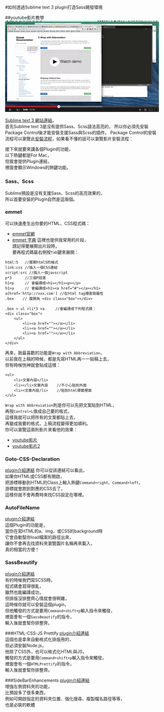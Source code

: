 #如何透過Sublime text 3 plugin打造Sass開發環境

##youtube影片教學  
<a href="https://www.youtube.com/watch?v=GFzjOzwtcxA&feature=youtu.be" target="_blank">![](/images/sass/20141011-1.png)</a> 

<a href="http://www.sublimetext.com/3" target="_blank">Sublime text 3 網站連結</a>，  
首先Sublime text 3是沒有提供Sass、Scss語法高亮的，
所以你必須先安裝 Package Control後才能安裝支援Sass與Scss的插件。
Package Control的安裝流程可以瀏覽此<a href="https://sublime.wbond.net/installation" target="_blank">安裝流程</a>，如果看不懂的話可以瀏覽影片安裝流程：  

接下來就要來講各個Plugin的功能，  
以下熱鍵都是For Mac，  
但我會提供Plugin連結，  
裡面會顯示Windows的熱鍵功能。  

### Sass、Scss

Sublime預設是沒有支援Sass、Scss的高亮效果的，  
所以首要安裝的Plugin自然是這兩個。

### emmet
可以快速產生出你要的HTML、CSS程式碼：  
* <a href="http://docs.emmet.io/" target="_blank">emmet官網</a>
* <a href="http://docs.emmet.io/cheat-sheet/" target="_blank">emmet 字典</a>
這裡也提供我常用的片段，  
請記得要展開出片段時，  
要再程式碼最右側按`Tab`鍵來展開：
```
html:5   //展開html5的格式
link:css //插入一個CSS連結
script:src //插入一個javscript
p*3      //三個P段落
h1+p     // 會編譯成<h1></h1><p></p>
h1>a     // 會編譯成<h1><a href="#"></a></h1>
a[href='http://xxx.com'] //在html tag裡面寫屬性
.box    // 展開為 <div class="box"></div>

.box > ul >li*3 >a     //會編譯成下列程式碼：
<div class="box">
	<ul>
		<li><a href=""></a></li>
		<li><a href=""></a></li>
		<li><a href=""></a></li>
	</ul>
</div>
```
再來，我最喜歡的功能是`Wrap with Abbreviation`，  
以前我在上稿的時候，都是先寫HTML再一一貼稿上去，  
但有時候恍神就會貼成這樣：   
```
<ul>
	<li>文案內容</li>
	<li></li>文案內容    //不小心貼到外面
	<li><文案內容/li>    //貼到html標籤裡面
</ul>
```
`Wrap with Abbreviation`則是你可以先把文案貼到HTML，  
再按`Control+L`做成自己要的格式，  
這樣我就可以把所有的文案都貼上去，  
再變成我要的格式，上稿流程變得更加順利。  
你可以瀏覽這兩則影片來看他的效果：  
* <a href="https://www.youtube.com/watch?v=GFzjOzwtcxA#t=345">youtube影片</a>
* <a href="https://www.youtube.com/watch?v=zKjDFBeIS20">youtube影片2</a>

### Goto-CSS-Declaration
<a href="https://sublime.wbond.net/packages/Goto-CSS-Declaration">plugin介紹連結</a>
你可以從該連結可以看出，  
如果你HTML或CSS都有開啟，  
把游標移動到HTML的Class上輸入熱鍵`Command+right`、`Command+left`，  
游標就會跑到對應的CSS去了，  
這樣你就不會再費時來找CSS設定在哪裡。  

### Auto​File​Name
<a href="https://sublime.wbond.net/packages/AutoFileName">plugin介紹連結</a>  
這個Plugin的功能是，  
當你在寫HTML的a、img，或CSS的background時  
它會自動幫你load檔案的路徑出來，  
讓你不會再去找資料夾瀏覽圖片名稱再來載入，  
真的相當的方便！  

### Sass​Beautify
<a href="https://sublime.wbond.net/packages/SassBeautify">plugin介紹連結</a>  
有的時候我們寫SCSS時，  
程式碼會寫得很亂，  
雖然也能編譯成功，  
但排版沒排整齊心情就會很啊雜，  
這時候你就可以安裝這個plugin，  
但他觸發的方式是要用`Command+shift+p`輸入指令來觸發，  
裡面會有一個`Sass​Beautify`的指令，  
輸入後就會幫你排整齊。 

###HTML-CSS-JS Prettify
<a href="https://sublime.wbond.net/packages/HTML-CSS-JS%20Prettify">plugin介紹連結</a>   
這個也是拿來自動格式化排版用的，  
但必須安裝Node.js，  
他除了CSS外，也可以格式化HTML與JS，  
觸發的方式是要用`Command+shift+p`輸入指令來觸發，  
裡面會有一個`HTMLPrettify`的指令，  
輸入後就會幫你排整齊。

###SideBarEnhancements
<a href="https://sublime.wbond.net/packages/SideBarEnhancements">plugin介紹連結</a>   
增強左側資料夾的功能，  
比預設多了很多東西，  
例如可開啟指定的資料夾位置、強化搜尋、複製檔名路徑等等，  
也是必裝的軟體
